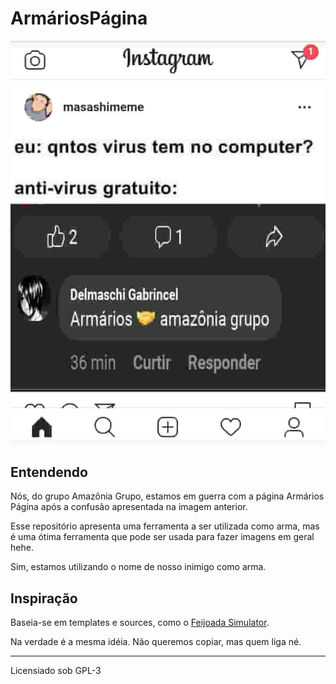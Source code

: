 # ArmáriosPágina

![O Começo](assets/gabriel-whatsapp.jpeg)

## Entendendo

Nós, do grupo Amazônia Grupo, estamos em guerra com a página Armários Página após a confusão apresentada na imagem anterior.

Esse repositório apresenta uma ferramenta a ser utilizada como arma, mas é uma ótima ferramenta que pode ser usada para fazer imagens em geral hehe.

Sim, estamos utilizando o nome de nosso inimigo como arma.

## Inspiração

Baseia-se em templates e sources, como o [Feijoada Simulator](http://feijoadasimulator.top/).

Na verdade é a mesma idéia. Não queremos copiar, mas quem liga né.

----

Licensiado sob GPL-3

